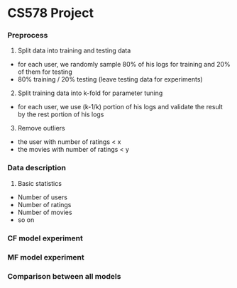 # CS578 Project

### Preprocess
1. Split data into training and testing data
  * for each user, we randomly sample 80% of his logs for training and 20% of them for testing
  * 80% training / 20% testing (leave testing data for experiments)
2. Split training data into k-fold for parameter tuning
  * for each user, we use (k-1/k) portion of his logs and validate the result by the rest portion of his logs
3. Remove outliers
  * the user with number of ratings < x
  * the movies with number of ratings < y
  
### Data description
1. Basic statistics
  * Number of users
  * Number of ratings
  * Number of movies
  * so on

### CF model experiment


### MF model experiment


### Comparison between all models
